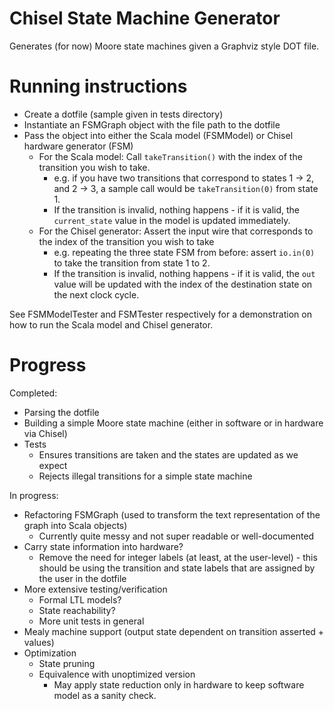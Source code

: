 Chisel State Machine Generator
==============================
Generates (for now) Moore state machines given a Graphviz style DOT file. 

Running instructions
====================
- Create a dotfile (sample given in tests directory)
- Instantiate an FSMGraph object with the file path to the dotfile
- Pass the object into either the Scala model (FSMModel) or Chisel hardware generator (FSM)
  - For the Scala model: Call `takeTransition()` with the index of the transition you wish to take. 
    - e.g. if you have two transitions that correspond to states 1 -> 2, and 2 -> 3, a sample call would be `takeTransition(0)` from state 1. 
    - If the transition is invalid, nothing happens - if it is valid, the `current_state` value in the model is updated immediately. 
  - For the Chisel generator: Assert the input wire that corresponds to the index of the transition you wish to take
    - e.g. repeating the three state FSM from before: assert `io.in(0)` to take the transition from state 1 to 2. 
    - If the transition is invalid, nothing happens - if it is valid, the `out` value will be updated with the index of the destination state on the next clock cycle. 

See FSMModelTester and FSMTester respectively for a demonstration on how to run the Scala model and Chisel generator. 

Progress
========
Completed:
  - Parsing the dotfile
  - Building a simple Moore state machine (either in software or in hardware via Chisel)
  - Tests
    - Ensures transitions are taken and the states are updated as we expect
    - Rejects illegal transitions for a simple state machine

In progress:
  - Refactoring FSMGraph (used to transform the text representation of the graph into Scala objects)
    - Currently quite messy and not super readable or well-documented
  - Carry state information into hardware?
    - Remove the need for integer labels (at least, at the user-level) - this should be using the transition and state labels that are assigned by the user in the dotfile
  - More extensive testing/verification
    - Formal LTL models?
    - State reachability?
    - More unit tests in general
  - Mealy machine support (output state dependent on transition asserted + values)
  - Optimization
    - State pruning
    - Equivalence with unoptimized version
      - May apply state reduction only in hardware to keep software model as a sanity check. 
